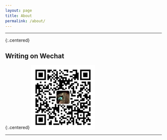 ```yaml
---
layout: page
title: About
permalink: /about/
---
```


---

{:.centered}
## Writing on Wechat

{:.centered}
<img src="/images/qrcode_for_jiaqi_writing.jpg" style="zoom:80%" />

---